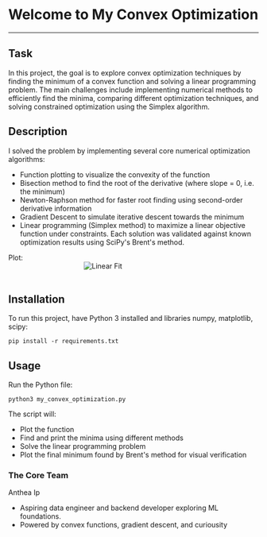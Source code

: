 # Welcome to My Convex Optimization
***

## Task
In this project, the goal is to explore convex optimization techniques by finding the minimum of a convex function and solving a linear programming problem. The main challenges include implementing numerical methods to efficiently find the minima, comparing different optimization techniques, and solving constrained optimization using the Simplex algorithm.

## Description
I solved the problem by implementing several core numerical optimization algorithms:
- Function plotting to visualize the convexity of the function
- Bisection method to find the root of the derivative (where slope = 0, i.e. the minimum)
- Newton-Raphson method for faster root finding using second-order derivative information
- Gradient Descent to simulate iterative descent towards the minimum
- Linear programming (Simplex method) to maximize a linear objective function under constraints. Each solution was validated against known optimization results using SciPy's Brent's method.

Plot:
<img 
src="./ScreenCaps/1function_plot.png"
alt="Linear Fit" 
title="Linear Fit"
style="display: block; margin: 0 auto; max-width: 200px">
</br>

## Installation
To run this project, have Python 3 installed and libraries numpy, matplotlib, scipy:
```
pip install -r requirements.txt
```


## Usage
Run the Python file:
```
python3 my_convex_optimization.py
```
The script will:
- Plot the function
- Find and print the minima using different methods
- Solve the linear programming problem
- Plot the final minimum found by Brent's method for visual verification

### The Core Team
Anthea Ip
- Aspiring data engineer and backend developer exploring ML foundations. 
- Powered by convex functions, gradient descent, and curiousity